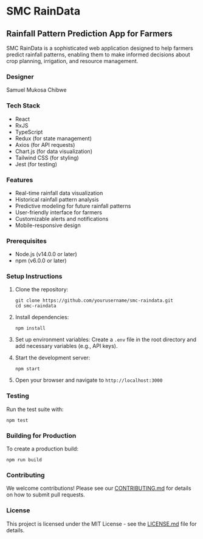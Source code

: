 # SMC RainData

## Rainfall Pattern Prediction App for Farmers

SMC RainData is a sophisticated web application designed to help farmers predict rainfall patterns, enabling them to make informed decisions about crop planning, irrigation, and resource management.

### Designer
Samuel Mukosa Chibwe

### Tech Stack
- React
- RxJS
- TypeScript
- Redux (for state management)
- Axios (for API requests)
- Chart.js (for data visualization)
- Tailwind CSS (for styling)
- Jest (for testing)

### Features
- Real-time rainfall data visualization
- Historical rainfall pattern analysis
- Predictive modeling for future rainfall patterns
- User-friendly interface for farmers
- Customizable alerts and notifications
- Mobile-responsive design

### Prerequisites
- Node.js (v14.0.0 or later)
- npm (v6.0.0 or later)

### Setup Instructions

1. Clone the repository:
   ```
   git clone https://github.com/yourusername/smc-raindata.git
   cd smc-raindata
   ```

2. Install dependencies:
   ```
   npm install
   ```

3. Set up environment variables:
   Create a `.env` file in the root directory and add necessary variables (e.g., API keys).

4. Start the development server:
   ```
   npm start
   ```

5. Open your browser and navigate to `http://localhost:3000`

### Testing
Run the test suite with:
```
npm test
```

### Building for Production
To create a production build:
```
npm run build
```

### Contributing
We welcome contributions! Please see our [CONTRIBUTING.md](CONTRIBUTING.md) for details on how to submit pull requests.

### License
This project is licensed under the MIT License - see the [LICENSE.md](LICENSE.md) file for details.
